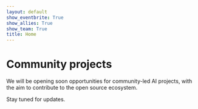 ```yaml
---
layout: default
show_eventbrite: True
show_allies: True
show_team: True
title: Home
---
```


# Community projects

We will be opening soon opportunities for community-led AI projects, with the aim to contribute to the open source ecosystem.

Stay tuned for updates.
